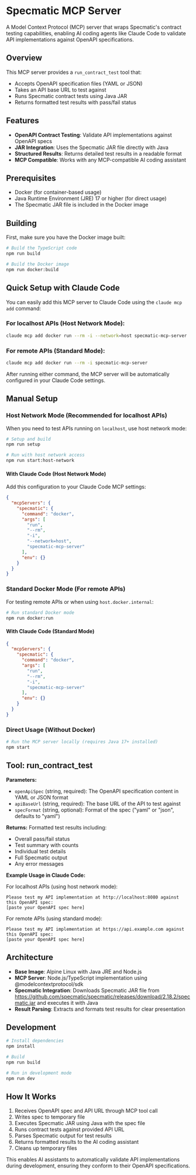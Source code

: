 # Specmatic MCP Server

A Model Context Protocol (MCP) server that wraps Specmatic's contract testing capabilities, enabling AI coding agents like Claude Code to validate API implementations against OpenAPI specifications.

## Overview

This MCP server provides a `run_contract_test` tool that:
- Accepts OpenAPI specification files (YAML or JSON)
- Takes an API base URL to test against
- Runs Specmatic contract tests using Java JAR
- Returns formatted test results with pass/fail status

## Features

- **OpenAPI Contract Testing**: Validate API implementations against OpenAPI specs
- **JAR Integration**: Uses the Specmatic JAR file directly with Java
- **Structured Results**: Returns detailed test results in a readable format
- **MCP Compatible**: Works with any MCP-compatible AI coding assistant

## Prerequisites

- Docker (for container-based usage)
- Java Runtime Environment (JRE) 17 or higher (for direct usage)
- The Specmatic JAR file is included in the Docker image

## Building

First, make sure you have the Docker image built:

```bash
# Build the TypeScript code
npm run build

# Build the Docker image
npm run docker:build
```

## Quick Setup with Claude Code

You can easily add this MCP server to Claude Code using the `claude mcp add` command:

### For localhost APIs (Host Network Mode):
```bash
claude mcp add docker run --rm -i --network=host specmatic-mcp-server
```

### For remote APIs (Standard Mode):
```bash
claude mcp add docker run --rm -i specmatic-mcp-server
```

After running either command, the MCP server will be automatically configured in your Claude Code settings.

## Manual Setup

### Host Network Mode (Recommended for localhost APIs)

When you need to test APIs running on `localhost`, use host network mode:

```bash
# Setup and build
npm run setup

# Run with host network access
npm run start:host-network
```

#### With Claude Code (Host Network Mode)

Add this configuration to your Claude Code MCP settings:

```json
{
  "mcpServers": {
    "specmatic": {
      "command": "docker",
      "args": [
        "run",
        "--rm",
        "-i",
        "--network=host",
        "specmatic-mcp-server"
      ],
      "env": {}
    }
  }
}
```

### Standard Docker Mode (For remote APIs)

For testing remote APIs or when using `host.docker.internal`:

```bash
# Run standard Docker mode
npm run docker:run
```

#### With Claude Code (Standard Mode)

```json
{
  "mcpServers": {
    "specmatic": {
      "command": "docker",
      "args": [
        "run",
        "--rm",
        "-i",
        "specmatic-mcp-server"
      ],
      "env": {}
    }
  }
}
```

### Direct Usage (Without Docker)

```bash
# Run the MCP server locally (requires Java 17+ installed)
npm start
```

## Tool: run_contract_test

**Parameters:**
- `openApiSpec` (string, required): The OpenAPI specification content in YAML or JSON format
- `apiBaseUrl` (string, required): The base URL of the API to test against
- `specFormat` (string, optional): Format of the spec ("yaml" or "json", defaults to "yaml")

**Returns:**
Formatted test results including:
- Overall pass/fail status
- Test summary with counts
- Individual test details
- Full Specmatic output
- Any error messages

**Example Usage in Claude Code:**

For localhost APIs (using host network mode):
```
Please test my API implementation at http://localhost:8080 against this OpenAPI spec:
[paste your OpenAPI spec here]
```

For remote APIs (using standard mode):
```
Please test my API implementation at https://api.example.com against this OpenAPI spec:
[paste your OpenAPI spec here]
```

## Architecture

- **Base Image**: Alpine Linux with Java JRE and Node.js
- **MCP Server**: Node.js/TypeScript implementation using @modelcontextprotocol/sdk
- **Specmatic Integration**: Downloads Specmatic JAR file from https://github.com/specmatic/specmatic/releases/download/2.18.2/specmatic.jar and executes it with Java
- **Result Parsing**: Extracts and formats test results for clear presentation

## Development

```bash
# Install dependencies
npm install

# Build
npm run build

# Run in development mode
npm run dev
```

## How It Works

1. Receives OpenAPI spec and API URL through MCP tool call
2. Writes spec to temporary file
3. Executes Specmatic JAR using Java with the spec file
4. Runs contract tests against provided API URL
5. Parses Specmatic output for test results
6. Returns formatted results to the AI coding assistant
7. Cleans up temporary files

This enables AI assistants to automatically validate API implementations during development, ensuring they conform to their OpenAPI specifications.
